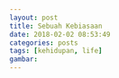 ```yaml
---
layout: post
title: Sebuah Kebiasaan
date: 2018-02-02 08:53:49
categories: posts
tags: [kehidupan, life]
gambar: 
---
```


